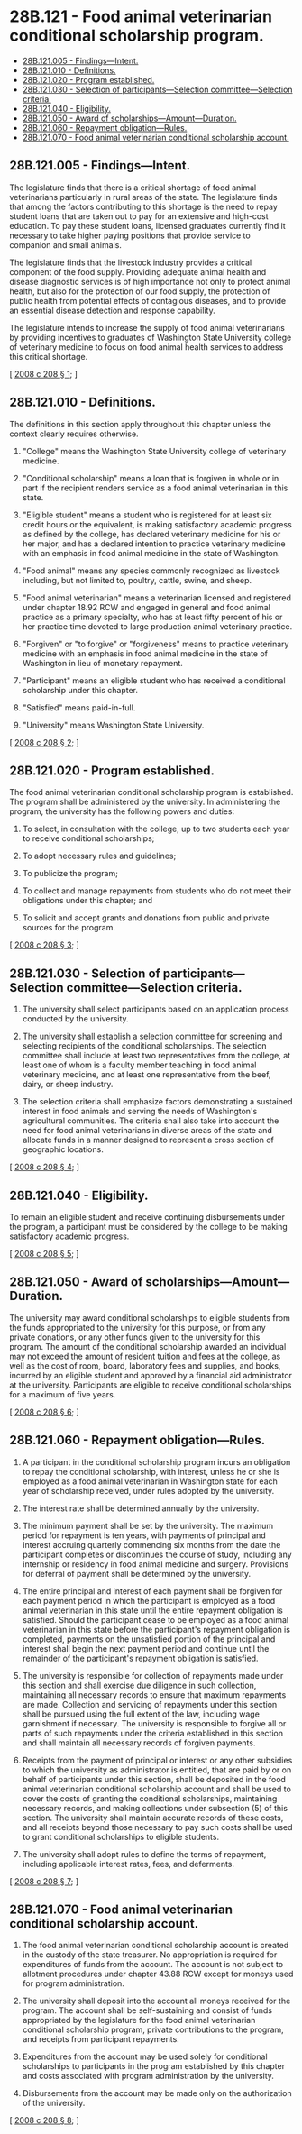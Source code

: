 # 28B.121 - Food animal veterinarian conditional scholarship program.
* [28B.121.005 - Findings—Intent.](#28b121005---findingsintent)
* [28B.121.010 - Definitions.](#28b121010---definitions)
* [28B.121.020 - Program established.](#28b121020---program-established)
* [28B.121.030 - Selection of participants—Selection committee—Selection criteria.](#28b121030---selection-of-participantsselection-committeeselection-criteria)
* [28B.121.040 - Eligibility.](#28b121040---eligibility)
* [28B.121.050 - Award of scholarships—Amount—Duration.](#28b121050---award-of-scholarshipsamountduration)
* [28B.121.060 - Repayment obligation—Rules.](#28b121060---repayment-obligationrules)
* [28B.121.070 - Food animal veterinarian conditional scholarship account.](#28b121070---food-animal-veterinarian-conditional-scholarship-account)
## 28B.121.005 - Findings—Intent.
The legislature finds that there is a critical shortage of food animal veterinarians particularly in rural areas of the state. The legislature finds that among the factors contributing to this shortage is the need to repay student loans that are taken out to pay for an extensive and high-cost education. To pay these student loans, licensed graduates currently find it necessary to take higher paying positions that provide service to companion and small animals. 

The legislature finds that the livestock industry provides a critical component of the food supply. Providing adequate animal health and disease diagnostic services is of high importance not only to protect animal health, but also for the protection of our food supply, the protection of public health from potential effects of contagious diseases, and to provide an essential disease detection and response capability.

The legislature intends to increase the supply of food animal veterinarians by providing incentives to graduates of Washington State University college of veterinary medicine to focus on food animal health services to address this critical shortage.

\[ [2008 c 208 § 1](https://lawfilesext.leg.wa.gov/biennium/2007-08/Pdf/Bills/Session%20Laws/Senate/6187.SL.pdf?cite=2008%20c%20208%20§%201); \]

## 28B.121.010 - Definitions.
The definitions in this section apply throughout this chapter unless the context clearly requires otherwise.

1. "College" means the Washington State University college of veterinary medicine.

2. "Conditional scholarship" means a loan that is forgiven in whole or in part if the recipient renders service as a food animal veterinarian in this state.

3. "Eligible student" means a student who is registered for at least six credit hours or the equivalent, is making satisfactory academic progress as defined by the college, has declared veterinary medicine for his or her major, and has a declared intention to practice veterinary medicine with an emphasis in food animal medicine in the state of Washington.

4. "Food animal" means any species commonly recognized as livestock including, but not limited to, poultry, cattle, swine, and sheep.

5. "Food animal veterinarian" means a veterinarian licensed and registered under chapter 18.92 RCW and engaged in general and food animal practice as a primary specialty, who has at least fifty percent of his or her practice time devoted to large production animal veterinary practice.

6. "Forgiven" or "to forgive" or "forgiveness" means to practice veterinary medicine with an emphasis in food animal medicine in the state of Washington in lieu of monetary repayment.

7. "Participant" means an eligible student who has received a conditional scholarship under this chapter.

8. "Satisfied" means paid-in-full.

9. "University" means Washington State University.

\[ [2008 c 208 § 2](https://lawfilesext.leg.wa.gov/biennium/2007-08/Pdf/Bills/Session%20Laws/Senate/6187.SL.pdf?cite=2008%20c%20208%20§%202); \]

## 28B.121.020 - Program established.
The food animal veterinarian conditional scholarship program is established. The program shall be administered by the university. In administering the program, the university has the following powers and duties:

1. To select, in consultation with the college, up to two students each year to receive conditional scholarships;

2. To adopt necessary rules and guidelines;

3. To publicize the program;

4. To collect and manage repayments from students who do not meet their obligations under this chapter; and

5. To solicit and accept grants and donations from public and private sources for the program.

\[ [2008 c 208 § 3](https://lawfilesext.leg.wa.gov/biennium/2007-08/Pdf/Bills/Session%20Laws/Senate/6187.SL.pdf?cite=2008%20c%20208%20§%203); \]

## 28B.121.030 - Selection of participants—Selection committee—Selection criteria.
1. The university shall select participants based on an application process conducted by the university.

2. The university shall establish a selection committee for screening and selecting recipients of the conditional scholarships. The selection committee shall include at least two representatives from the college, at least one of whom is a faculty member teaching in food animal veterinary medicine, and at least one representative from the beef, dairy, or sheep industry.

3. The selection criteria shall emphasize factors demonstrating a sustained interest in food animals and serving the needs of Washington's agricultural communities. The criteria shall also take into account the need for food animal veterinarians in diverse areas of the state and allocate funds in a manner designed to represent a cross section of geographic locations.

\[ [2008 c 208 § 4](https://lawfilesext.leg.wa.gov/biennium/2007-08/Pdf/Bills/Session%20Laws/Senate/6187.SL.pdf?cite=2008%20c%20208%20§%204); \]

## 28B.121.040 - Eligibility.
To remain an eligible student and receive continuing disbursements under the program, a participant must be considered by the college to be making satisfactory academic progress.

\[ [2008 c 208 § 5](https://lawfilesext.leg.wa.gov/biennium/2007-08/Pdf/Bills/Session%20Laws/Senate/6187.SL.pdf?cite=2008%20c%20208%20§%205); \]

## 28B.121.050 - Award of scholarships—Amount—Duration.
The university may award conditional scholarships to eligible students from the funds appropriated to the university for this purpose, or from any private donations, or any other funds given to the university for this program. The amount of the conditional scholarship awarded an individual may not exceed the amount of resident tuition and fees at the college, as well as the cost of room, board, laboratory fees and supplies, and books, incurred by an eligible student and approved by a financial aid administrator at the university. Participants are eligible to receive conditional scholarships for a maximum of five years.

\[ [2008 c 208 § 6](https://lawfilesext.leg.wa.gov/biennium/2007-08/Pdf/Bills/Session%20Laws/Senate/6187.SL.pdf?cite=2008%20c%20208%20§%206); \]

## 28B.121.060 - Repayment obligation—Rules.
1. A participant in the conditional scholarship program incurs an obligation to repay the conditional scholarship, with interest, unless he or she is employed as a food animal veterinarian in Washington state for each year of scholarship received, under rules adopted by the university.

2. The interest rate shall be determined annually by the university.

3. The minimum payment shall be set by the university. The maximum period for repayment is ten years, with payments of principal and interest accruing quarterly commencing six months from the date the participant completes or discontinues the course of study, including any internship or residency in food animal medicine and surgery. Provisions for deferral of payment shall be determined by the university.

4. The entire principal and interest of each payment shall be forgiven for each payment period in which the participant is employed as a food animal veterinarian in this state until the entire repayment obligation is satisfied. Should the participant cease to be employed as a food animal veterinarian in this state before the participant's repayment obligation is completed, payments on the unsatisfied portion of the principal and interest shall begin the next payment period and continue until the remainder of the participant's repayment obligation is satisfied.

5. The university is responsible for collection of repayments made under this section and shall exercise due diligence in such collection, maintaining all necessary records to ensure that maximum repayments are made. Collection and servicing of repayments under this section shall be pursued using the full extent of the law, including wage garnishment if necessary. The university is responsible to forgive all or parts of such repayments under the criteria established in this section and shall maintain all necessary records of forgiven payments.

6. Receipts from the payment of principal or interest or any other subsidies to which the university as administrator is entitled, that are paid by or on behalf of participants under this section, shall be deposited in the food animal veterinarian conditional scholarship account and shall be used to cover the costs of granting the conditional scholarships, maintaining necessary records, and making collections under subsection (5) of this section. The university shall maintain accurate records of these costs, and all receipts beyond those necessary to pay such costs shall be used to grant conditional scholarships to eligible students.

7. The university shall adopt rules to define the terms of repayment, including applicable interest rates, fees, and deferments.

\[ [2008 c 208 § 7](https://lawfilesext.leg.wa.gov/biennium/2007-08/Pdf/Bills/Session%20Laws/Senate/6187.SL.pdf?cite=2008%20c%20208%20§%207); \]

## 28B.121.070 - Food animal veterinarian conditional scholarship account.
1. The food animal veterinarian conditional scholarship account is created in the custody of the state treasurer. No appropriation is required for expenditures of funds from the account. The account is not subject to allotment procedures under chapter 43.88 RCW except for moneys used for program administration.

2. The university shall deposit into the account all moneys received for the program. The account shall be self-sustaining and consist of funds appropriated by the legislature for the food animal veterinarian conditional scholarship program, private contributions to the program, and receipts from participant repayments.

3. Expenditures from the account may be used solely for conditional scholarships to participants in the program established by this chapter and costs associated with program administration by the university.

4. Disbursements from the account may be made only on the authorization of the university.

\[ [2008 c 208 § 8](https://lawfilesext.leg.wa.gov/biennium/2007-08/Pdf/Bills/Session%20Laws/Senate/6187.SL.pdf?cite=2008%20c%20208%20§%208); \]

